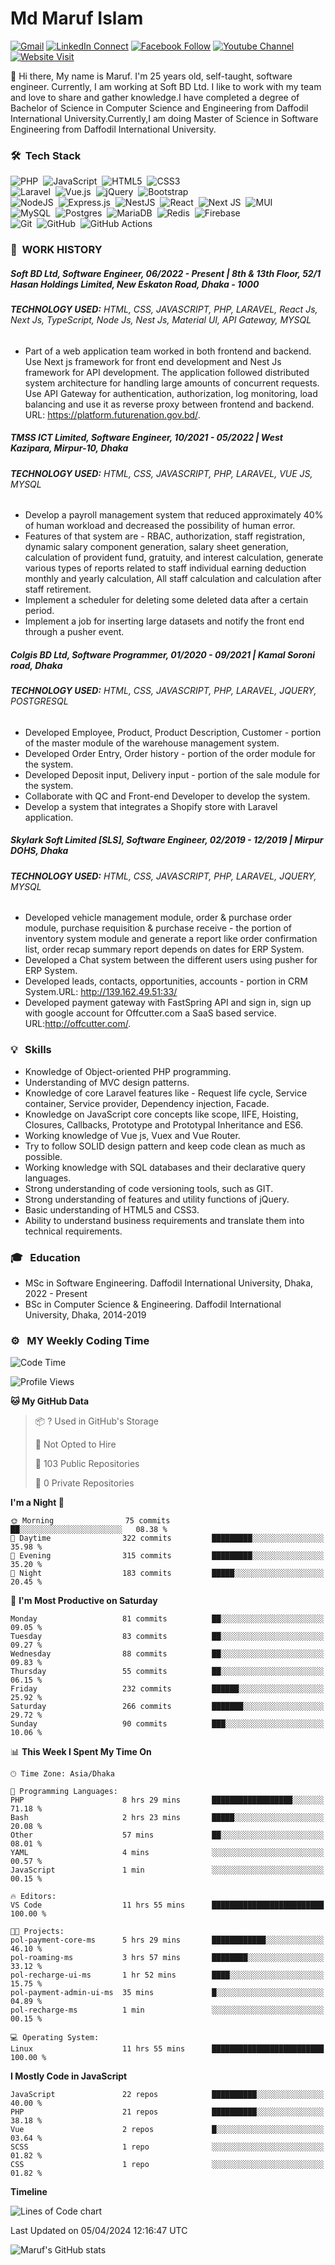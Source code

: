 # Md Maruf Islam

[![Gmail](https://img.shields.io/badge/%20-Send%20Mail-black?color=14171A&labelColor=ef5350&logo=gmail&logoColor=ffffff)](mailto:maruf4426@diu.edu.bd)
[![LinkedIn Connect](https://img.shields.io/badge/%20-Connect-black?color=14171A&labelColor=0077b5&logo=linkedin&logoColor=ffffff)](https://www.linkedin.com/in/islammaruf/)
[![Facebook Follow](https://img.shields.io/badge/%20-Connect-black?color=14171A&labelColor=4267b2&logo=facebook&logoColor=ffffff)](https://www.facebook.com/islammaruf7424/)
[![Youtube Channel](https://img.shields.io/badge/%20-Channel-black?color=14171A&labelColor=c53929&logo=youtube&logoColor=ffffff)](https://www.youtube.com/channel/UCLMGSasSxHmrEmu5LcL9AMA)
[![Website Visit](https://img.shields.io/badge/%20-Website-black?color=14171A&labelColor=45B39D&logo=drone&logoColor=ffffff)](https://islammaruf.github.io/)

:wave: Hi there, My name is Maruf. I'm 25 years old, self-taught, software engineer. Currently, I am working at Soft BD Ltd. I like to work with my team and love to share and gather knowledge.I have completed a degree of Bachelor of Science in Computer Science and Engineering from Daffodil International University.Currently,I am doing Master of Science in Software Engineering from Daffodil International University.
### 🛠 &nbsp;Tech Stack

![PHP](https://img.shields.io/badge/php-%23777BB4.svg?style=for-the-badge&logo=php&logoColor=white)&nbsp;
![JavaScript](https://img.shields.io/badge/javascript-%23323330.svg?style=for-the-badge&logo=javascript&logoColor=%23F7DF1E)&nbsp;
![HTML5](https://img.shields.io/badge/html5-%23E34F26.svg?style=for-the-badge&logo=html5&logoColor=white)&nbsp;
![CSS3](https://img.shields.io/badge/css3-%231572B6.svg?style=for-the-badge&logo=css3&logoColor=white)\
![Laravel](https://img.shields.io/badge/laravel-%23FF2D20.svg?style=for-the-badge&logo=laravel&logoColor=white)&nbsp;
![Vue.js](https://img.shields.io/badge/vuejs-%2335495e.svg?style=for-the-badge&logo=vuedotjs&logoColor=%234FC08D)&nbsp;
![jQuery](https://img.shields.io/badge/jquery-%230769AD.svg?style=for-the-badge&logo=jquery&logoColor=white)&nbsp;
![Bootstrap](https://img.shields.io/badge/bootstrap-%23563D7C.svg?style=for-the-badge&logo=bootstrap&logoColor=white)\
![NodeJS](https://img.shields.io/badge/node.js-6DA55F?style=for-the-badge&logo=node.js&logoColor=white)&nbsp;
![Express.js](https://img.shields.io/badge/express.js-%23404d59.svg?style=for-the-badge&logo=express&logoColor=%2361DAFB)&nbsp;
![NestJS](https://img.shields.io/badge/nestjs-%23E0234E.svg?style=for-the-badge&logo=nestjs&logoColor=white)&nbsp;
![React](https://img.shields.io/badge/react-%2320232a.svg?style=for-the-badge&logo=react&logoColor=%2361DAFB)&nbsp;
![Next JS](https://img.shields.io/badge/Next-black?style=for-the-badge&logo=next.js&logoColor=white)&nbsp;
![MUI](https://img.shields.io/badge/MUI-%230081CB.svg?style=for-the-badge&logo=mui&logoColor=white)\
![MySQL](https://img.shields.io/badge/mysql-%2300f.svg?style=for-the-badge&logo=mysql&logoColor=white)&nbsp;
![Postgres](https://img.shields.io/badge/postgres-%23316192.svg?style=for-the-badge&logo=postgresql&logoColor=white)&nbsp;
![MariaDB](https://img.shields.io/badge/MariaDB-003545?style=for-the-badge&logo=mariadb&logoColor=white)&nbsp;
![Redis](https://img.shields.io/badge/redis-%23DD0031.svg?style=for-the-badge&logo=redis&logoColor=white)&nbsp;
![Firebase](https://img.shields.io/badge/firebase-%23039BE5.svg?style=for-the-badge&logo=firebase)\
![Git](https://img.shields.io/badge/git-%23F05033.svg?style=for-the-badge&logo=git&logoColor=white)&nbsp;
![GitHub](https://img.shields.io/badge/github-%23121011.svg?style=for-the-badge&logo=github&logoColor=white)&nbsp;
![GitHub Actions](https://img.shields.io/badge/github%20actions-%232671E5.svg?style=for-the-badge&logo=githubactions&logoColor=white)

### :office: &nbsp;WORK HISTORY

##### **Soft BD Ltd, Software Engineer**, 06/2022 - Present | 8th & 13th Floor, 52/1 Hasan Holdings Limited, New Eskaton Road, Dhaka - 1000
###### **TECHNOLOGY USED:** HTML, CSS, JAVASCRIPT, PHP, LARAVEL, React Js, Next Js, TypeScript, Node Js, Nest Js, Material UI, API Gateway, MYSQL
* Part of a web application team worked in both frontend and backend. Use Next js framework for front end development and
Nest Js framework for API development. The application followed distributed system architecture for handling large amounts
of concurrent requests. Use API Gateway for authentication, authorization, log monitoring, load balancing and use it as reverse
proxy between frontend and backend. URL: https://platform.futurenation.gov.bd/.


##### **TMSS ICT Limited, Software Engineer**, 10/2021 - 05/2022 | West Kazipara, Mirpur-10, Dhaka
###### **TECHNOLOGY USED:** HTML, CSS, JAVASCRIPT, PHP, LARAVEL, VUE JS, MYSQL
* Develop a payroll management system that reduced approximately 40% of human workload and decreased the possibility of human error. 
* Features of that system are - RBAC, authorization, staff registration, dynamic salary component generation, salary sheet generation, calculation of provident fund, gratuity, and interest calculation, generate various types of reports related to staff individual earning deduction monthly and yearly calculation, All staff calculation and calculation after staff retirement.
* Implement a scheduler for deleting some deleted data after a certain period.
* Implement a job for inserting large datasets and notify the front end through a pusher event. 
 

##### **Colgis BD Ltd, Software Programmer**, 01/2020 - 09/2021 | Kamal Soroni road, Dhaka
###### **TECHNOLOGY USED:** HTML, CSS, JAVASCRIPT, PHP, LARAVEL, JQUERY, POSTGRESQL
* Developed Employee, Product, Product Description, Customer - portion of the master module of the warehouse management system.
* Developed Order Entry, Order history - portion of the order module for the system.
* Developed Deposit input, Delivery input - portion of the sale module for the system.
* Collaborate with QC and Front-end Developer to develop the system.
* Develop a system that integrates a Shopify store with Laravel application.


##### **Skylark Soft Limited [SLS], Software Engineer**, 02/2019 - 12/2019 | Mirpur DOHS, Dhaka
###### **TECHNOLOGY USED:** HTML, CSS, JAVASCRIPT, PHP, LARAVEL, JQUERY, MYSQL
* Developed vehicle management module, order & purchase order module, purchase requisition & purchase receive - the portion of inventory system module and generate a report like order confirmation list, order recap summary report depends on dates for ERP System.
* Developed a Chat system between the different users using pusher for ERP System.
* Developed leads, contacts, opportunities, accounts - portion in CRM System.URL: http://139.162.49.51:33/
* Developed payment gateway with FastSpring API and sign in, sign up with google account for Offcutter.com a SaaS based service. URL:http://offcutter.com/.

### 💡 &nbsp; Skills
* Knowledge of Object-oriented PHP programming. 
* Understanding of MVC design patterns.
* Knowledge of core Laravel features like - Request life cycle, Service container, Service provider, Dependency injection, Facade.
* Knowledge on JavaScript core concepts like scope, IIFE, Hoisting, Closures, Callbacks, Prototype and Prototypal Inheritance and ES6.
* Working knowledge of Vue js, Vuex and Vue Router.
* Try to follow SOLID design pattern and keep code clean as much as possible.
* Working knowledge with SQL databases and their declarative query languages.
* Strong understanding of code versioning tools, such as GIT.
* Strong understanding of features and utility functions of jQuery.
* Basic understanding of HTML5 and CSS3.
* Ability to understand business requirements and translate them into technical requirements.

### 🎓 &nbsp; Education
* MSc in Software Engineering. Daffodil International University, Dhaka, 2022 - Present 
* BSc in Computer Science & Engineering. Daffodil International University, Dhaka, 2014-2019

###  ⚙️ &nbsp; MY Weekly Coding Time
<!--START_SECTION:waka-->
![Code Time](http://img.shields.io/badge/Code%20Time-4%2C320%20hrs%2019%20mins-blue)

![Profile Views](http://img.shields.io/badge/Profile%20Views-0-blue)

**🐱 My GitHub Data** 

> 📦 ? Used in GitHub's Storage 
 > 
> 🚫 Not Opted to Hire
 > 
> 📜 103 Public Repositories 
 > 
> 🔑 0 Private Repositories 
 > 
**I'm a Night 🦉** 

```text
🌞 Morning                75 commits          ██░░░░░░░░░░░░░░░░░░░░░░░   08.38 % 
🌆 Daytime                322 commits         █████████░░░░░░░░░░░░░░░░   35.98 % 
🌃 Evening                315 commits         █████████░░░░░░░░░░░░░░░░   35.20 % 
🌙 Night                  183 commits         █████░░░░░░░░░░░░░░░░░░░░   20.45 % 
```
📅 **I'm Most Productive on Saturday** 

```text
Monday                   81 commits          ██░░░░░░░░░░░░░░░░░░░░░░░   09.05 % 
Tuesday                  83 commits          ██░░░░░░░░░░░░░░░░░░░░░░░   09.27 % 
Wednesday                88 commits          ██░░░░░░░░░░░░░░░░░░░░░░░   09.83 % 
Thursday                 55 commits          ██░░░░░░░░░░░░░░░░░░░░░░░   06.15 % 
Friday                   232 commits         ██████░░░░░░░░░░░░░░░░░░░   25.92 % 
Saturday                 266 commits         ███████░░░░░░░░░░░░░░░░░░   29.72 % 
Sunday                   90 commits          ███░░░░░░░░░░░░░░░░░░░░░░   10.06 % 
```


📊 **This Week I Spent My Time On** 

```text
🕑︎ Time Zone: Asia/Dhaka

💬 Programming Languages: 
PHP                      8 hrs 29 mins       ██████████████████░░░░░░░   71.18 % 
Bash                     2 hrs 23 mins       █████░░░░░░░░░░░░░░░░░░░░   20.08 % 
Other                    57 mins             ██░░░░░░░░░░░░░░░░░░░░░░░   08.01 % 
YAML                     4 mins              ░░░░░░░░░░░░░░░░░░░░░░░░░   00.57 % 
JavaScript               1 min               ░░░░░░░░░░░░░░░░░░░░░░░░░   00.15 % 

🔥 Editors: 
VS Code                  11 hrs 55 mins      █████████████████████████   100.00 % 

🐱‍💻 Projects: 
pol-payment-core-ms      5 hrs 29 mins       ████████████░░░░░░░░░░░░░   46.10 % 
pol-roaming-ms           3 hrs 57 mins       ████████░░░░░░░░░░░░░░░░░   33.12 % 
pol-recharge-ui-ms       1 hr 52 mins        ████░░░░░░░░░░░░░░░░░░░░░   15.75 % 
pol-payment-admin-ui-ms  35 mins             █░░░░░░░░░░░░░░░░░░░░░░░░   04.89 % 
pol-recharge-ms          1 min               ░░░░░░░░░░░░░░░░░░░░░░░░░   00.15 % 

💻 Operating System: 
Linux                    11 hrs 55 mins      █████████████████████████   100.00 % 
```

**I Mostly Code in JavaScript** 

```text
JavaScript               22 repos            ██████████░░░░░░░░░░░░░░░   40.00 % 
PHP                      21 repos            ██████████░░░░░░░░░░░░░░░   38.18 % 
Vue                      2 repos             █░░░░░░░░░░░░░░░░░░░░░░░░   03.64 % 
SCSS                     1 repo              ░░░░░░░░░░░░░░░░░░░░░░░░░   01.82 % 
CSS                      1 repo              ░░░░░░░░░░░░░░░░░░░░░░░░░   01.82 % 
```



**Timeline**

![Lines of Code chart](https://raw.githubusercontent.com/islamMaruf/islamMaruf/master/assets/bar_graph.png)


 Last Updated on 05/04/2024 12:16:47 UTC
<!--END_SECTION:waka-->
![Maruf's GitHub stats](https://github-readme-stats.vercel.app/api?username=islamMaruf&count_private=true&show_icons=true&theme=graywhite)

